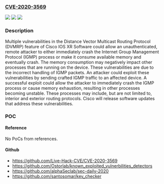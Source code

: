 ### [CVE-2020-3569](https://cve.mitre.org/cgi-bin/cvename.cgi?name=CVE-2020-3569)
![](https://img.shields.io/static/v1?label=Product&message=Cisco%20IOS%20XR%20Software%20&color=blue)
![](https://img.shields.io/static/v1?label=Version&message=n%2Fa&color=blue)
![](https://img.shields.io/static/v1?label=Vulnerability&message=CWE-400&color=brighgreen)

### Description

Multiple vulnerabilities in the Distance Vector Multicast Routing Protocol (DVMRP) feature of Cisco IOS XR Software could allow an unauthenticated, remote attacker to either immediately crash the Internet Group Management Protocol (IGMP) process or make it consume available memory and eventually crash. The memory consumption may negatively impact other processes that are running on the device. These vulnerabilities are due to the incorrect handling of IGMP packets. An attacker could exploit these vulnerabilities by sending crafted IGMP traffic to an affected device. A successful exploit could allow the attacker to immediately crash the IGMP process or cause memory exhaustion, resulting in other processes becoming unstable. These processes may include, but are not limited to, interior and exterior routing protocols. Cisco will release software updates that address these vulnerabilities.

### POC

#### Reference
No PoCs from references.

#### Github
- https://github.com/Live-Hack-CVE/CVE-2020-3569
- https://github.com/Ostorlab/known_exploited_vulnerbilities_detectors
- https://github.com/alphaSeclab/sec-daily-2020
- https://github.com/santosomar/kev_checker

